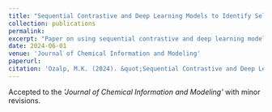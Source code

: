```yaml
---
title: "Sequential Contrastive and Deep Learning Models to Identify Selective Butyrylcholinesterase Inhibitors"
collection: publications
permalink: 
excerpt: "Paper on using sequential contrastive and deep learning models to identify selective BChE inhibitors for the therapeutic treatment of Alzheimer's Disease"
date: 2024-06-01
venue: 'Journal of Chemical Information and Modeling'
paperurl: 
citation: 'Ozalp, M.K. (2024). &quot;Sequential Contrastive and Deep Learning Models to Identify Selective Butyrylcholinesterase Inhibitors.&quot; <i>Journal of Chemical Information and Modeling</i>. 1(3).'
---
```


Accepted to the _'Journal of Chemical Information and Modeling'_ with minor revisions.
